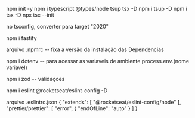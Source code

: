 npm init -y
npm i typescript @types/node tsup tsx -D
npm i tsup -D
npm i tsx -D
npx tsc --init

no tsconfig, converter para target "2020"

npm i fastify

arquivo .npmrc -- fixa a versão da instalação das Dependencias

npm i dotenv -- para acessar as variaveis de ambiente process.env.(nome variavel)

npm i zod -- validaçoes

npm i eslint @rocketseat/eslint-config -D

arquivo .eslintrc.json
{
  "extends": [
    "@rocketseat/eslint-config/node"
  ],
  "prettier/prettier": [
    "error",
    {
      "endOfLine": "auto"
    }
  ]
}